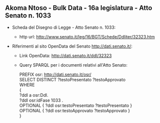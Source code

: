 ## Akoma Ntoso - Bulk Data - 16a legislatura - Atto Senato n. 1033 ##

* Scheda del Disegno di Legge - Atto Senato n. 1033:
	* http url: http://www.senato.it/leg/16/BGT/Schede/Ddliter/32323.htm

* Riferimenti al sito OpenData del Senato http://dati.senato.it/:
	* Link OpenData: http://dati.senato.it/ddl/32323
	* Query SPARQL per i documenti relativi all'Atto Senato:

        PREFIX osr: <http://dati.senato.it/osr/>  
		SELECT DISTINCT ?testoPresentato ?testoApprovato  
		WHERE  
		{  
		    ?ddl a osr:Ddl.  
		    ?ddl osr:idFase 1033 .  
		    OPTIONAL { ?ddl osr:testoPresentato ?testoPresentato }  
		    OPTIONAL { ?ddl osr:testoApprovato ?testoApprovato }  
		}
		